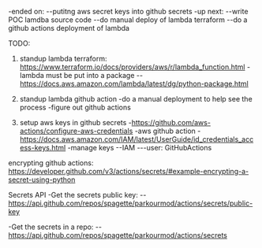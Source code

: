 -ended on:
--putitng aws secret keys into github secrets
-up next:
--write POC lamdba source code
--do manual deploy of lambda terraform
--do a github actions deployment of lambda

TODO:
1. standup lambda terraform: https://www.terraform.io/docs/providers/aws/r/lambda_function.html
	-lambda must be put into a package
	--https://docs.aws.amazon.com/lambda/latest/dg/python-package.html

2. standup lambda github action
	-do a manual deployment to help see the process
	-figure out github actions

3. setup aws keys in github secrets
	-https://github.com/aws-actions/configure-aws-credentials -aws github action
	-https://docs.aws.amazon.com/IAM/latest/UserGuide/id_credentials_access-keys.html -manage keys
	--IAM
	---user: GitHubActions

encrypting github actions:
	https://developer.github.com/v3/actions/secrets/#example-encrypting-a-secret-using-python

Secrets API
-Get the secrets public key:
--https://api.github.com/repos/spagette/parkourmod/actions/secrets/public-key

-Get the secrets in a repo:
--https://api.github.com/repos/spagette/parkourmod/actions/secrets
